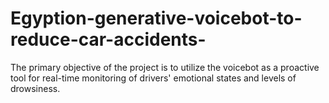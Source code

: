 # Egyption-generative-voicebot-to-reduce-car-accidents-
The primary objective of the project is to utilize the voicebot as a proactive tool for real-time monitoring of drivers' emotional states and levels of drowsiness. 
